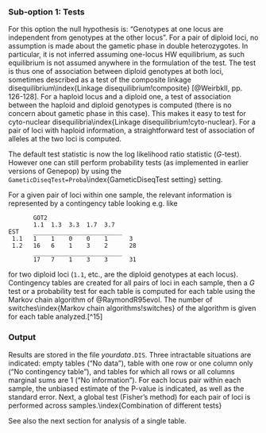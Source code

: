 ### Sub-option 1: Tests
For this option the null hypothesis is: “Genotypes at one locus are independent from genotypes at the other locus”. For a pair of diploid loci, no assumption is made about the gametic phase in double heterozygotes. In particular, it is not inferred assuming one-locus HW equilibrium, as such equilibrium is not assumed anywhere in the formulation of the test. The test is thus one of association between diploid genotypes at both loci, sometimes described as a test of the composite linkage disequilibrium\index{Linkage disequilibrium!composite} [@WeirbkII, pp. 126-128]. For a haploid locus and a diploid one, a test of association between the haploid and diploid genotypes is computed (there is no concern about gametic phase in this case). This makes it easy to test for cyto-nuclear disequilibria\index{Linkage disequilibrium!cyto-nuclear}. For a pair of loci with haploid information, a straightforward test of association of alleles at the two loci is computed.

The default test statistic is now the log likelihood ratio statistic ($G$-test). However one can still perform probability tests (as implemented in earlier versions of Genepop) by using the `GameticDiseqTest=Proba`\index{GameticDiseqTest setting} setting.

For a given pair of loci within one sample, the relevant information is represented by a contingency table looking e.g. like

           GOT2
           1.1  1.3  3.3  1.7  3.7
    EST    _________________________
     1.1   1    1    0    0    1      3
     1.2   16   6    1    3    2      28
           _________________________
           17   7    1    3    3      31

for two diploid loci (`1.1`, etc., are the diploid genotypes at each locus). Contingency tables are created for all pairs of loci in each sample, then a $G$ test or a probability test for each table is computed for each table using the Markov chain algorithm of @RaymondR95evol. The number of switches\index{Markov chain algorithms!switches} of the algorithm is given for each table analyzed.[^15]

### Output
Results are stored in the file *yourdata*`.DIS`. Three intractable situations are indicated: empty tables (“No data”), table with one row or one column only (“No contingency table”), and tables for which all rows or all columns marginal sums are 1 (“No information”). For each locus pair within each sample, the unbiased estimate of the P-value is indicated, as well as the standard error. Next, a global test (Fisher’s method) for each pair of loci is performed across samples.\index{Combination of different tests}

See also the next section for analysis of a single table.
